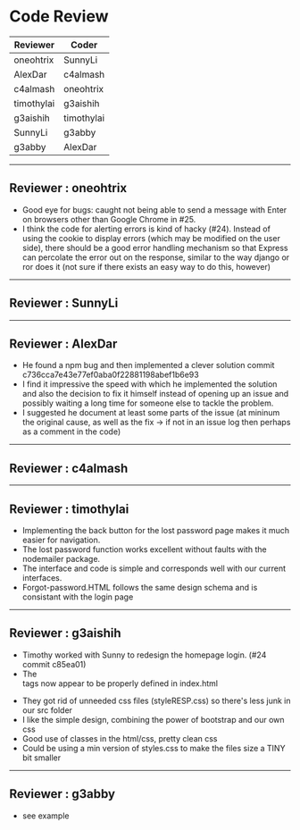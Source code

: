 # Code Review

| Reviewer | Coder |
| -------- | ----- |
| oneohtrix |  SunnyLi |
| AlexDar |  c4almash |
| c4almash |  oneohtrix |
| timothylai |  g3aishih |
| g3aishih |  timothylai |
| SunnyLi |  g3abby |
| g3abby |  AlexDar |

-----

## Reviewer : oneohtrix

* Good eye for bugs: caught not being able to send a message with Enter on browsers other than Google Chrome in #25.
* I think the code for alerting errors is kind of hacky (#24). Instead of using the cookie to display errors (which may be modified on the user side), there should be a good error handling mechanism so that Express can percolate the error out on the response, similar to the way django or ror does it (not sure if there exists an easy way to do this, however)

-----

## Reviewer : SunnyLi

-----

## Reviewer : AlexDar
 * He found a npm bug and then implemented a clever solution commit c736cca7e43e77ef0aba0f22881198abef1b6e93
 * I find it impressive the speed with which he implemented the solution and also the decision to fix it himself instead of opening up an issue and possibly waiting a long time for someone else to tackle the problem.
 * I suggested he document at least some parts of the issue (at mininum the original cause, as well as the fix -> if not in an issue log then perhaps as a comment in the code)
-----

## Reviewer : c4almash

-----

## Reviewer : timothylai
* Implementing the back button for the lost password page makes it much easier for navigation.
* The lost password function works excellent without faults with the nodemailer package.
* The interface and code is simple and corresponds well with our current interfaces.
* Forgot-password.HTML follows the same design schema and is consistant with the login page

-----

## Reviewer : g3aishih
 * Timothy worked with Sunny to redesign the homepage login. (#24 commit c85ea01)
 * The <form> tags now appear to be properly defined in index.html
 * They got rid of unneeded css files (styleRESP.css) so there's less junk in our src folder
 * I like the simple design, combining the power of bootstrap and our own css
 * Good use of classes in the html/css, pretty clean css
 * Could be using a min version of styles.css to make the files size a TINY bit smaller

-----

## Reviewer : g3abby
 * see example
